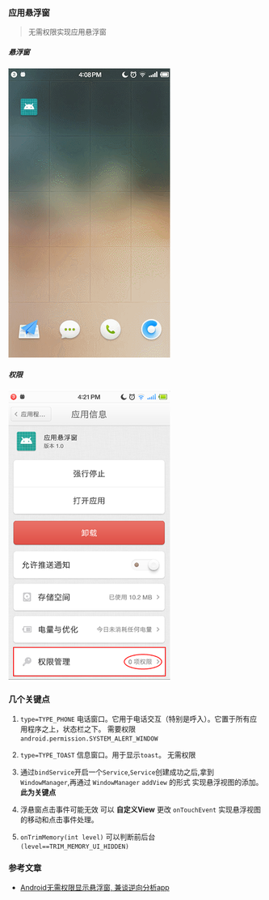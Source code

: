 ### 应用悬浮窗
> 无需权限实现应用悬浮窗

##### 悬浮窗
![悬浮窗](image/GIF.gif)

##### 权限
![权限](image/permission.png)

### 几个关键点
1. `type=TYPE_PHONE` 电话窗口。它用于电话交互（特别是呼入）。它置于所有应用程序之上，状态栏之下。 需要权限 `android.permission.SYSTEM_ALERT_WINDOW`
2. `type=TYPE_TOAST` 信息窗口。用于显示`toast`。 无需权限
3. 通过`bindService`开启一个`Service`,`Service`创建成功之后,拿到 `WindowManager`,再通过 `WindowManager` `addView` 的形式 实现悬浮视图的添加。 **此为关键点**
4. 浮悬窗点击事件可能无效 可以 **自定义View** 更改 `onTouchEvent` 实现悬浮视图的移动和点击事件处理。

5. `onTrimMemory(int level)` 可以判断前后台 `(level==TRIM_MEMORY_UI_HIDDEN)`

### 参考文章
- [Android无需权限显示悬浮窗, 兼谈逆向分析app](https://www.jianshu.com/p/167fd5f47d5c)